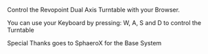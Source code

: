 Control the Revopoint Dual Axis Turntable with your Browser.

You can use your Keyboard by pressing: W, A, S and D to control the Turntable

Special Thanks goes to SphaeroX for the Base System
